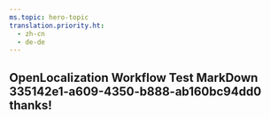 ```yaml
---
ms.topic: hero-topic
translation.priority.ht: 
  - zh-cn
  - de-de
---
```

## OpenLocalization Workflow Test MarkDown 335142e1-a609-4350-b888-ab160bc94dd0 thanks!
